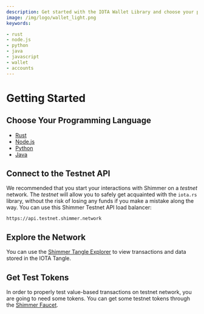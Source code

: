 ```yaml
---
description: Get started with the IOTA Wallet Library and choose your programming language.
image: /img/logo/wallet_light.png
keywords:

- rust
- node.js
- python
- java
- javascript
- wallet
- accounts
---
```


# Getting Started

## Choose Your Programming Language

* [Rust](./rust.mdx)
* [Node.js](./nodejs.mdx)
* [Python](./python.mdx)
* [Java](./java.mdx)

## Connect to the Testnet API

We recommended that you start your interactions with Shimmer on a _testnet_ network. The _testnet_ will allow you to safely
get acquainted with the `iota.rs` library, without the risk of losing any funds if you make a mistake along the way.
You can use this Shimmer Testnet API load balancer: 

```plaintext
https://api.testnet.shimmer.network
```

## Explore the Network

You can use the [Shimmer Tangle Explorer](https://explorer.shimmer.network/) to view transactions and data stored in
the IOTA Tangle.

## Get Test Tokens

In order to properly test value-based transactions on testnet network, you are going to need some tokens. You can get
some testnet tokens through the [Shimmer Faucet](https://faucet.testnet.shimmer.network).
